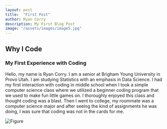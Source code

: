 ```yaml
---
layout: post
title:  "First Post"
author: Ryan Corry
description: My First Blog Post
image: "/assets/images/image5.jpg"
---
```


## Why I Code

### My First Experience with Coding

Hello, my name is Ryan Corry. I am a senior at Brigham Young University in Provo Utah. I am studying Statistics with an emphasis in Data Science. I had my first interaction with coding in middle school when I took a simple computer science class where we utilized a beginner coding program that we used to make fun little games on. I thoroughly enjoyed this class and thought coding was a blast. Then I went to college, my roommate was a computer science major and after seeing the kind of assignments he was doing, I was sure that coding was not in the cards for me.

![Figure]({{site.url}}/{{site.baseurl}}/assets/images/scrath_code.jpg)




